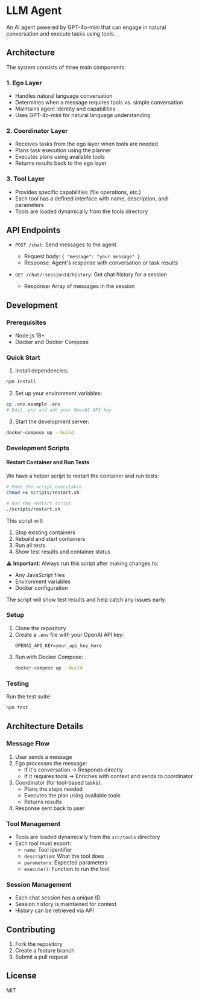 # LLM Agent

An AI agent powered by GPT-4o-mini that can engage in natural conversation and execute tasks using tools.

## Architecture

The system consists of three main components:

### 1. Ego Layer
- Handles natural language conversation
- Determines when a message requires tools vs. simple conversation
- Maintains agent identity and capabilities
- Uses GPT-4o-mini for natural language understanding

### 2. Coordinator Layer
- Receives tasks from the ego layer when tools are needed
- Plans task execution using the planner
- Executes plans using available tools
- Returns results back to the ego layer

### 3. Tool Layer
- Provides specific capabilities (file operations, etc.)
- Each tool has a defined interface with name, description, and parameters
- Tools are loaded dynamically from the tools directory

## API Endpoints

- `POST /chat`: Send messages to the agent
  - Request body: `{ "message": "your message" }`
  - Response: Agent's response with conversation or task results

- `GET /chat/:sessionId/history`: Get chat history for a session
  - Response: Array of messages in the session

## Development

### Prerequisites
- Node.js 18+
- Docker and Docker Compose

### Quick Start

1. Install dependencies:
```bash
npm install
```

2. Set up your environment variables:
```bash
cp .env.example .env
# Edit .env and add your OpenAI API key
```

3. Start the development server:
```bash
docker-compose up --build
```

### Development Scripts

#### Restart Container and Run Tests

We have a helper script to restart the container and run tests:

```bash
# Make the script executable
chmod +x scripts/restart.sh

# Run the restart script
./scripts/restart.sh
```

This script will:
1. Stop existing containers
2. Rebuild and start containers
3. Run all tests
4. Show test results and container status

⚠️ **Important**: Always run this script after making changes to:
- Any JavaScript files
- Environment variables
- Docker configuration

The script will show test results and help catch any issues early.

### Setup
1. Clone the repository
2. Create a `.env` file with your OpenAI API key:
   ```
   OPENAI_API_KEY=your_api_key_here
   ```
3. Run with Docker Compose:
   ```bash
   docker-compose up --build
   ```

### Testing
Run the test suite:
```bash
npm test
```

## Architecture Details

### Message Flow
1. User sends a message
2. Ego processes the message:
   - If it's conversation → Responds directly
   - If it requires tools → Enriches with context and sends to coordinator
3. Coordinator (for tool-based tasks):
   - Plans the steps needed
   - Executes the plan using available tools
   - Returns results
4. Response sent back to user

### Tool Management
- Tools are loaded dynamically from the `src/tools` directory
- Each tool must export:
  - `name`: Tool identifier
  - `description`: What the tool does
  - `parameters`: Expected parameters
  - `execute()`: Function to run the tool

### Session Management
- Each chat session has a unique ID
- Session history is maintained for context
- History can be retrieved via API

## Contributing
1. Fork the repository
2. Create a feature branch
3. Submit a pull request

## License
MIT
